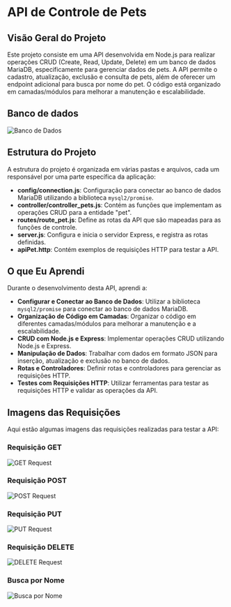 # API de Controle de Pets

## Visão Geral do Projeto

Este projeto consiste em uma API desenvolvida em Node.js para realizar operações CRUD (Create, Read, Update, Delete) em um banco de dados MariaDB, especificamente para gerenciar dados de pets. A API permite o cadastro, atualização, exclusão e consulta de pets, além de oferecer um endpoint adicional para busca por nome do pet. O código está organizado em camadas/módulos para melhorar a manutenção e escalabilidade.

## Banco de dados

![Banco de Dados](https://github.com/GabrielBandoch/API_PET/Imagens/BD.png)

## Estrutura do Projeto

A estrutura do projeto é organizada em várias pastas e arquivos, cada um responsável por uma parte específica da aplicação:

- **config/connection.js**: Configuração para conectar ao banco de dados MariaDB utilizando a biblioteca `mysql2/promise`.
- **controller/controller_pets.js**: Contém as funções que implementam as operações CRUD para a entidade "pet".
- **routes/route_pet.js**: Define as rotas da API que são mapeadas para as funções de controle.
- **server.js**: Configura e inicia o servidor Express, e registra as rotas definidas.
- **apiPet.http**: Contém exemplos de requisições HTTP para testar a API.

## O que Eu Aprendi

Durante o desenvolvimento desta API, aprendi a:

- **Configurar e Conectar ao Banco de Dados**: Utilizar a biblioteca `mysql2/promise` para conectar ao banco de dados MariaDB.
- **Organização de Código em Camadas**: Organizar o código em diferentes camadas/módulos para melhorar a manutenção e a escalabilidade.
- **CRUD com Node.js e Express**: Implementar operações CRUD utilizando Node.js e Express.
- **Manipulação de Dados**: Trabalhar com dados em formato JSON para inserção, atualização e exclusão no banco de dados.
- **Rotas e Controladores**: Definir rotas e controladores para gerenciar as requisições HTTP.
- **Testes com Requisições HTTP**: Utilizar ferramentas para testar as requisições HTTP e validar as operações da API.

## Imagens das Requisições

Aqui estão algumas imagens das requisições realizadas para testar a API:

### Requisição GET
![GET Request](https://github.com/GabrielBandoch/API_PET/Imagens/GET.png)

### Requisição POST
![POST Request](https://github.com/GabrielBandoch/API_PET/Imagens/POST.png)

### Requisição PUT
![PUT Request](https://github.com/GabrielBandoch/API_PET/Imagens/UPDATE.png)

### Requisição DELETE
![DELETE Request](https://github.com/GabrielBandoch/API_PET/Imagens/DELETE.png)

### Busca por Nome
![Busca por Nome](https://github.com/GabrielBandoch/API_PET/Imagens/Busca_Nome.png)
